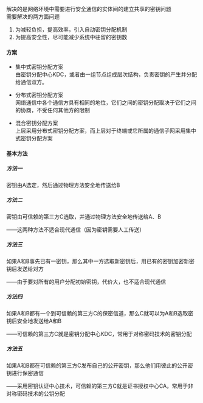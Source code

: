 解决的是网络环境中需要进行安全通信的实体间的建立共享的密钥问题  
需要解决的两方面问题  
1. 为减轻负担，提高效率，引入自动密钥分配机制  
2. 为提高安全性，尽可能减少系统中驻留的密钥数

#### 方案

* 集中式密钥分配方案  
  由密钥分配中心KDC，或者由一组节点组成层次结构，负责密钥的产生并分配给通信双方。

* 分布式密钥分配方案  
  网络通信中各个通信方具有相同的地位，它们之间的密钥分配取决于它们之间的协商，不受任何其他方的限制

* 混合密钥分配方案  
  上层采用分布式密钥分配方案，而上层对于终端或它所属的通信子网采用集中式密钥分配方案

#### 基本方法

##### 方法一

密钥由A选定，然后通过物理方法安全地传送给B

##### 方法二

密钥由可信赖的第三方C选取，并通过物理方法安全地传送给A、B

——这两种方法不适合现代通信（因为密钥需要人工传送）

##### 方法三

如果A和B事先已有一密钥，那么其中一方选取新密钥后，用已有的密钥加密新密钥后发送给对方

——由于要对所有的用户分配初始密钥，代价大，也不适合现代通信

##### 方法四

如果A和B都有一个到可信赖的第三方C的保密信道，那么C就可以为A和B选取密钥后安全地发送给A和B

——可信赖的第三方C就是密钥分配中心KDC，常用于对称密码技术的密钥分配

##### 方法五

如果A和B都在可信赖的第三方C发布自己的公开密钥，那么他们用彼此的公开密钥进行保密通信

——采用密钥认证中心技术，可信赖的第三方C就是证书授权中心CA，常用于非对称密码技术的公钥分配





